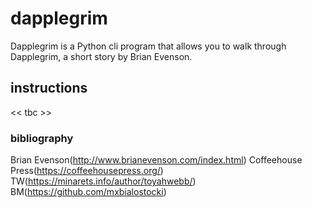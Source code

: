 # dapplegrim
Dapplegrim is a Python cli program that allows you to walk through Dapplegrim, a short story by Brian Evenson.

## instructions
<< tbc >>

### bibliography
Brian Evenson(http://www.brianevenson.com/index.html)
Coffeehouse Press(https://coffeehousepress.org/)
TW(https://minarets.info/author/toyahwebb/)
BM(https://github.com/mxbialostocki)
